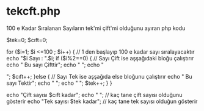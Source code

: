 # tekcft.php
100 e Kadar Sıralanan Sayıların tek'mi çift'mi olduğunu ayıran  php kodu


$tek=0; $cıft=0;

for ($i=1; $i <=100 ; $i++) { // 1 den başlayıp 100 e kadar sayı sıralayacaktır echo "$i Sayı : ".$i; if ($i%2==0) { // Sayı Çift ise aşşağıdaki bloğu çalıştırır echo " Bu sayı Çifttir"; echo "
"; echo "

"; $cıft++; }else { // Sayı Tek ise aşşağıda else bloğunu çalıştırır echo " Bu sayı Tektir"; echo "
"; echo "
"; $tek++;
} }

echo "Çift sayısı $cıft kadar"; echo " "; // kaç tane çift sayısı olduğunu gösterir echo "Tek sayısı $tek kadar"; // kaç tane tek sayısı olduğun gösterir
